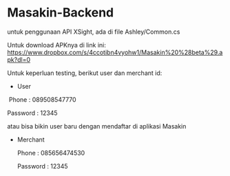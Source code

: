 # Masakin-Backend

untuk penggunaan API XSight, ada di file Ashley/Common.cs

Untuk download APKnya di link ini: https://www.dropbox.com/s/4ccotibn4vyohw1/Masakin%20%28beta%29.apk?dl=0

Untuk keperluan testing, berikut user dan merchant id:
- User

  Phone : 089508547770
  
  Password : 12345
  
  atau bisa bikin user baru dengan mendaftar di aplikasi Masakin
  
  
- Merchant

  Phone : 085656474530
  
  Password : 12345
  
